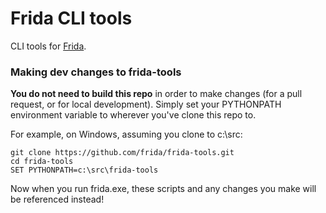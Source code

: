 # Frida CLI tools

CLI tools for [Frida](http://www.frida.re).

### Making dev changes to frida-tools

**You do not need to build this repo** in order to make changes (for a pull request, or for local development). Simply set your  PYTHONPATH environment variable to wherever you've clone this repo to. 

For example, on Windows, assuming you clone to c:\src:

    git clone https://github.com/frida/frida-tools.git
    cd frida-tools
    SET PYTHONPATH=c:\src\frida-tools

Now when you run frida.exe, these scripts and any changes you make will be referenced instead!
